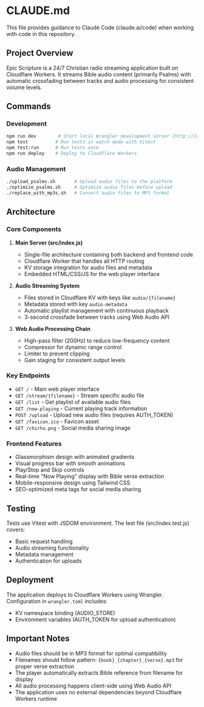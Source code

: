 # CLAUDE.md

This file provides guidance to Claude Code (claude.ai/code) when working with code in this repository.

## Project Overview

Epic Scripture is a 24/7 Christian radio streaming application built on Cloudflare Workers. It streams Bible audio content (primarily Psalms) with automatic crossfading between tracks and audio processing for consistent volume levels.

## Commands

### Development
```bash
npm run dev        # Start local Wrangler development server (http://localhost:8787)
npm test          # Run tests in watch mode with Vitest
npm test:run      # Run tests once
npm run deploy    # Deploy to Cloudflare Workers
```

### Audio Management
```bash
./upload_psalms.sh       # Upload audio files to the platform
./optimize_psalms.sh     # Optimize audio files before upload
./replace_with_mp3s.sh   # Convert audio files to MP3 format
```

## Architecture

### Core Components

1. **Main Server (src/index.js)**
   - Single-file architecture containing both backend and frontend code
   - Cloudflare Worker that handles all HTTP routing
   - KV storage integration for audio files and metadata
   - Embedded HTML/CSS/JS for the web player interface

2. **Audio Streaming System**
   - Files stored in Cloudflare KV with keys like `audio/{filename}`
   - Metadata stored with key `audio-metadata`
   - Automatic playlist management with continuous playback
   - 3-second crossfade between tracks using Web Audio API

3. **Web Audio Processing Chain**
   - High-pass filter (200Hz) to reduce low-frequency content
   - Compressor for dynamic range control
   - Limiter to prevent clipping
   - Gain staging for consistent output levels

### Key Endpoints

- `GET /` - Main web player interface
- `GET /stream/{filename}` - Stream specific audio file
- `GET /list` - Get playlist of available audio files
- `GET /now-playing` - Current playing track information
- `POST /upload` - Upload new audio files (requires AUTH_TOKEN)
- `GET /favicon.ico` - Favicon asset
- `GET /chirho.png` - Social media sharing image

### Frontend Features

- Glassmorphism design with animated gradients
- Visual progress bar with smooth animations
- Play/Stop and Skip controls
- Real-time "Now Playing" display with Bible verse extraction
- Mobile-responsive design using Tailwind CSS
- SEO-optimized meta tags for social media sharing

## Testing

Tests use Vitest with JSDOM environment. The test file (src/index.test.js) covers:
- Basic request handling
- Audio streaming functionality
- Metadata management
- Authentication for uploads

## Deployment

The application deploys to Cloudflare Workers using Wrangler. Configuration in `wrangler.toml` includes:
- KV namespace binding (AUDIO_STORE)
- Environment variables (AUTH_TOKEN for upload authentication)

## Important Notes

- Audio files should be in MP3 format for optimal compatibility
- Filenames should follow pattern: `{book}_{chapter}_{verse}.mp3` for proper verse extraction
- The player automatically extracts Bible reference from filename for display
- All audio processing happens client-side using Web Audio API
- The application uses no external dependencies beyond Cloudflare Workers runtime